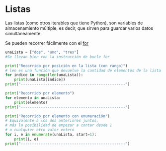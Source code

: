 # Listas

Las listas (como otros iterables que tiene Python), son variables de almacenamiento múltiple, es decir, que sirven para guardar varios datos simultáneamente.

Se pueden recorrer fácilmente con el [for](bucles/for.md)
``` py
unaLista = ["dos", "uno", "tres"]
#Se llevan bien con la instrucción de bucle for

print("Recorrido por posición en la lista (con rango)")
# len es una función que devuelve la cantidad de elementos de la lista
for indice in range(len(unaLista)): 
    print(unaLista[indice])
print("-----------------------------------------------")

print("Recorrido por elemento")
for elemento in unaLista:
    print(elemento)
print("-----------------------------------------------")

print("Recorrido por elemento con enumeración")
# Equivalente a los dos anteriores juntos, 
# más la posibilidad de empezar a contar desde 1
# o cualquier otro valor entero
for i, e in enumerate(unaLista, start=1):
    print(i, e)
print("-----------------------------------------------")
```
